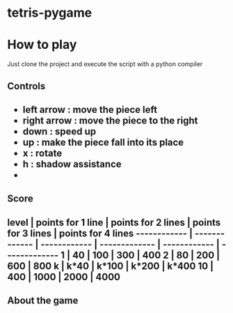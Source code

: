 # tetris-pygame
<h1> How to play </h1>
Just clone the project and execute the script with a python compiler
<h2> Controls <h2>
<ul>
  <li>left arrow : move the piece left  </li>
  <li>right arrow : move the piece to the right  </li>
  <li> down : speed up </li>
  <li> up : make the piece fall into its place</li>
  <li> x : rotate </li>
  <li> h : shadow assistance <li>
  </ul>
<h2> Score <h2>
level | points for 1 line | points for 2 lines | points for 3 lines | points for 4 lines 
------------ | ------------- | ------------ | ------------- | ------------ | -------------
1 | 40 | 100 | 300 | 400
2 | 80 | 200 | 600 | 800
k | k*40 | k*100 | k*200 | k*400
10 | 400 | 1000 | 2000 | 4000
<h2> About the game <h2>

